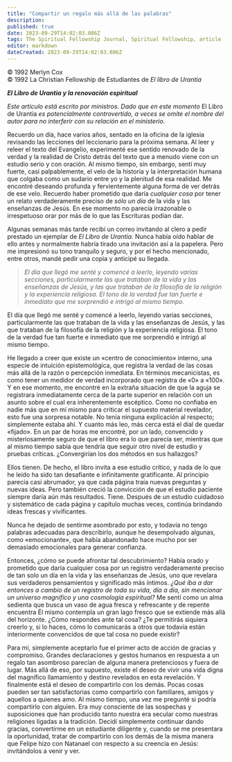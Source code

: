 ```yaml
---
title: "Compartir un regalo más allá de las palabras"
description: 
published: true
date: 2023-09-29T14:02:03.086Z
tags: The Spiritual Fellowship Journal, Spiritual Fellowship, article
editor: markdown
dateCreated: 2023-09-29T14:02:03.086Z
---
```


<p class="v-card v-sheet theme--light grey lighten-3 px-2">© 1992 Merlyn Cox<br>© 1992 La Christian Fellowship de Estudiantes de <i>El libro de Urantia</i></p>


***_El Libro de Urantia_ y la renovación espiritual***

_Este artículo está escrito por ministros. Dado que en este momento_ El Libro de Urantia _es potencialmente controvertido, a veces se omite el nombre del autor para no interferir con su relación en el ministerio._

Recuerdo un día, hace varios años, sentado en la oficina de la iglesia revisando las lecciones del leccionario para la próxima semana. Al leer y releer el texto del Evangelio, experimenté ese sentido renovado de la verdad y la realidad de Cristo detrás del texto que a menudo viene con un estudio serio y con oración. Al mismo tiempo, sin embargo, sentí muy fuerte, casi palpablemente, el velo de la historia y la interpretación humana que colgaba como un sudario entre yo y la plenitud de esa realidad. Me encontré deseando profunda y fervientemente alguna forma de ver detrás de ese velo. Recuerdo haber prometido que daría _cualquier cosa_ por tener un relato verdaderamente preciso de _sólo un día_ de la vida y las enseñanzas de Jesús. En ese momento no parecía irrazonable o irrespetuoso orar por más de lo que las Escrituras podían dar.

Algunas semanas más tarde recibí un correo invitando al clero a pedir prestado un ejemplar de _El Libro de Urantia_. Nunca había oído hablar de ello antes y normalmente habría tirado una invitación así a la papelera. Pero me impresionó su tono tranquilo y seguro, y por el hecho mencionado, entre otros, mandé pedir una copia y anticipé su llegada.

> _El día que llegó me senté y comencé a leerlo, leyendo varias secciones, particularmente las que trataban de la vida y las enseñanzas de Jesús, y las que trataban de la filosofía de la religión y la experiencia religiosa. El tono de la verdad fue tan fuerte e inmediato que me sorprendió e intrigó al mismo tiempo._

El día que llegó me senté y comencé a leerlo, leyendo varias secciones, particularmente las que trataban de la vida y las enseñanzas de Jesús, y las que trataban de la filosofía de la religión y la experiencia religiosa. El tono de la verdad fue tan fuerte e inmediato que me sorprendió e intrigó al mismo tiempo.

He llegado a creer que existe un «centro de conocimiento» interno, una especie de intuición epistemológica, que registra la verdad de las cosas más allá de la razón o percepción inmediata. En términos mecanicistas, es como tener un medidor de verdad incorporado que registra de «0» a «100». Y en ese momento, me encontré en la extraña situación de que la aguja se registrara inmediatamente cerca de la parte superior en relación con un asunto sobre el cual era inherentemente escéptico. Como no confiaba en nadie más que en mí mismo para criticar el supuesto material revelador, esto fue una sorpresa notable. No tenía ninguna explicación al respecto; simplemente estaba ahí. Y cuanto más leo, más cerca está el dial de quedar «fijado». En un par de horas me encontré, por un lado, convencido y misteriosamente seguro de que el libro era lo que parecía ser, mientras que al mismo tiempo sabía que tendría que seguir otro nivel de estudio y pruebas críticas. ¿Convergirían los dos métodos en sus hallazgos?

Ellos tienen. De hecho, el libro invita a ese estudio crítico, y nada de lo que he leído ha sido tan desafiante e infinitamente gratificante. Al principio parecía casi abrumador, ya que cada página traía nuevas preguntas y nuevas ideas. Pero también creció la convicción de que el estudio paciente siempre daría aún más resultados. Tiene. Después de un estudio cuidadoso y sistemático de cada página y capítulo muchas veces, continúa brindando ideas frescas y vivificantes.

Nunca he dejado de sentirme asombrado por esto, y todavía no tengo palabras adecuadas para describirlo, aunque he desempolvado algunas, como «emocionante», que había abandonado hace mucho por ser demasiado emocionales para generar confianza.

Entonces, ¿cómo se puede afrontar tal descubrimiento? Había orado y prometido que daría cualquier cosa por un registro verdaderamente preciso de tan solo un día en la vida y las enseñanzas de Jesús, uno que revelara sus verdaderos pensamientos y significado más íntimos. _¿Qué iba a dar entonces a cambio de un registro de toda su vida, día a día, sin mencionar un universo magnífico y una cosmología espiritual?_ Me sentí como un alma sedienta que busca un vaso de agua fresca y refrescante y de repente encuentra Él mismo contempla un gran lago fresco que se extiende más allá del horizonte. ¿Cómo respondes ante tal cosa? ¿Te permitirás siquiera creerlo y, si lo haces, cómo lo comunicarás a otros que todavía están interiormente convencidos de que tal cosa no puede existir?

Para mí, simplemente aceptarlo fue el primer acto de acción de gracias y compromiso. Grandes declaraciones y gestos humanos en respuesta a un regalo tan asombroso parecían de alguna manera pretenciosos y fuera de lugar. Más allá de eso, por supuesto, existe el deseo de vivir una vida digna del magnífico llamamiento y destino revelados en esta revelación. Y finalmente está el deseo de compartirlo con los demás. Pocas cosas pueden ser tan satisfactorias como compartirlo con familiares, amigos y aquellos a quienes amo. Al mismo tiempo, una vez me pregunté si podría compartirlo con alguien. Era muy consciente de las sospechas y suposiciones que han producido tanto nuestra era secular como nuestras religiones ligadas a la tradición. Decidí simplemente continuar dando gracias, convertirme en un estudiante diligente y, cuando se me presentara la oportunidad, tratar de compartirlo con los demás de la misma manera que Felipe hizo con Natanael con respecto a su creencia en Jesús: invitándolos a venir y ver.

